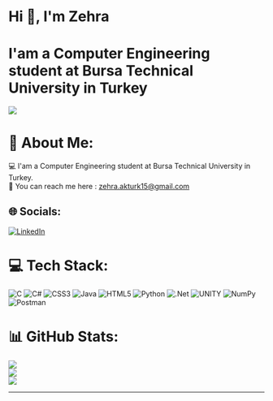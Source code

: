 # Hi 👋, I'm Zehra<br>
# I'am a Computer Engineering student at Bursa Technical University in Turkey

[![](https://visitcount.itsvg.in/api?id=Zehrakturk&icon=5&color=6)](https://visitcount.itsvg.in)

# 💫 About Me:
💻 I'am a Computer Engineering student at Bursa Technical University in Turkey.<br>💬 You can reach me here : zehra.akturk15@gmail.com<br>


## 🌐 Socials:
[![LinkedIn](https://img.shields.io/badge/LinkedIn-%230077B5.svg?logo=linkedin&logoColor=white)](https://linkedin.com/in/https://www.linkedin.com/in/zehra-akt%C3%BCrk-a36750215/) 

# 💻 Tech Stack:
![C](https://img.shields.io/badge/c-%2300599C.svg?style=for-the-badge&logo=c&logoColor=white) ![C#](https://img.shields.io/badge/c%23-%23239120.svg?style=for-the-badge&logo=c-sharp&logoColor=white) ![CSS3](https://img.shields.io/badge/css3-%231572B6.svg?style=for-the-badge&logo=css3&logoColor=white) ![Java](https://img.shields.io/badge/java-%23ED8B00.svg?style=for-the-badge&logo=java&logoColor=white) ![HTML5](https://img.shields.io/badge/html5-%23E34F26.svg?style=for-the-badge&logo=html5&logoColor=white) ![Python](https://img.shields.io/badge/python-3670A0?style=for-the-badge&logo=python&logoColor=ffdd54) ![.Net](https://img.shields.io/badge/.NET-5C2D91?style=for-the-badge&logo=.net&logoColor=white) ![UNITY](https://img.shields.io/badge/Unity-%2320232a.svg?style=for-the-badge&logo=unity&logoColor=white) ![NumPy](https://img.shields.io/badge/numpy-%23013243.svg?style=for-the-badge&logo=numpy&logoColor=white) ![Postman](https://img.shields.io/badge/Postman-FF6C37?style=for-the-badge&logo=postman&logoColor=white)
# 📊 GitHub Stats:
![](https://github-readme-stats.vercel.app/api?username=Zehrakturk&theme=material-palenight&hide_border=false&include_all_commits=true&count_private=false)<br/>
![](https://github-readme-streak-stats.herokuapp.com/?user=Zehrakturk&theme=material-palenight&hide_border=false)<br/>
![](https://github-readme-stats.vercel.app/api/top-langs/?username=Zehrakturk&theme=material-palenight&hide_border=false&include_all_commits=true&count_private=false&layout=compact)

---


